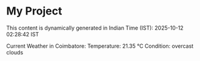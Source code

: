 # My Project

This content is dynamically generated in Indian Time (IST): 2025-10-12 02:28:42 IST


Current Weather in Coimbatore:
Temperature: 21.35 °C
Condition: overcast clouds
